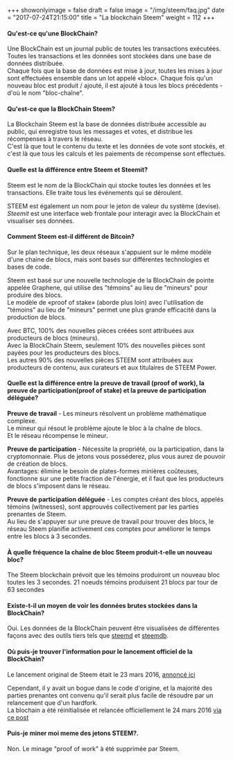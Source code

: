 +++
showonlyimage = false
draft = false
image = "/img/steem/faq.jpg"
date = "2017-07-24T21:15:00"
title = "La blockchain Steem"
weight = 112
+++

<!--more-->

#### Qu'est-ce qu'une BlockChain?

Une BlockChain est un journal public de toutes les transactions exécutées.  
Toutes les transactions et les données sont stockées dans une base de données distribuée.  
Chaque fois que la base de données est mise à jour, toutes les mises à jour sont effectuées ensemble dans un lot appelé «bloc». Chaque fois qu'un nouveau bloc est produit / ajouté, il est ajouté à tous les blocs précédents - d'où le nom "bloc-chaîne".

#### Qu'est-ce que la BlockChain Steem?

La Blockchain Steem est la base de données distribuée accessible au public, qui enregistre tous les messages et votes, et distribue les récompenses à travers le réseau.  
C'est là que tout le contenu du texte et les données de vote sont stockés, et c'est là que tous les calculs et les paiements de récompense sont effectués.

#### Quelle est la différence entre Steem et Steemit?

Steem est le nom de la BlockChain qui stocke toutes les données et les transactions. Elle traite tous les événements qui se déroulent.

STEEM est également un nom pour le jeton de valeur du système (devise).
*Steemit* est une interface web frontale pour interagir avec la BlockChain et visualiser ses données.

#### Comment Steem est-il différent de Bitcoin?

Sur le plan technique, les deux réseaux s'appuient sur le même modèle d'une chaine de blocs, mais sont basés sur différentes technologies et bases de code.

Steem est basé sur une nouvelle technologie de la BlockChain de pointe appelée Graphene, qui utilise des "témoins" au lieu de "mineurs" pour produire des blocs.  
Le modèle de «proof of stake» (aborde plus loin) avec l'utilisation de "témoins" au lieu de "mineurs" permet une plus grande efficacité dans la production de blocs.

Avec BTC, 100% des nouvelles pièces créées sont attribuées aux producteurs de blocs (mineurs).  
Avec la BlockChain Steem, seulement 10% des nouvelles pièces sont payées pour les producteurs des blocs.  
Les autres 90% des nouvelles pièces STEEM sont attribuées aux producteurs de contenu, aux curateurs et aux titulaires de STEEM Power.

#### Quelle est la différence entre la preuve de travail (proof of work), la preuve de participation(proof of stake) et la preuve de participation déléguée?

**Preuve de travail** - Les mineurs résolvent un problème mathématique complexe.  
Le mineur qui résout le problème ajoute le bloc à la chaîne de blocs.  
Et le réseau récompense le mineur.

**Preuve de participation** - Nécessite la propriété, ou la participation, dans la cryptomonnaie.
Plus de jetons vous posséderez, plus vous aurez de pouvoir de création de blocs.  
Avantages: élimine le besoin de plates-formes minières coûteuses, fonctionne sur une petite fraction de l'énergie, et il faut que les producteurs de blocs s'imposent dans le réseau.

**Preuve de participation déléguée** - Les comptes créant des blocs, appelés témoins (witnesses), sont approuvés collectivement par les parties prenantes de Steem.  
Au lieu de s'appuyer sur une preuve de travail pour trouver des blocs, le réseau Steem planifie activement ces comptes pour améliorer le temps entre les blocs à 3 secondes.

#### À quelle fréquence la chaîne de bloc Steem produit-t-elle un nouveau bloc?

The Steem blockchain prévoit que les témoins produiront un nouveau bloc toutes les 3 secondes.
21 noeuds témoins produisent 21 blocs par tour de 63 secondes

#### Existe-t-il un moyen de voir les données brutes stockées dans la BlockChain?

Oui. Les données de la BlockChain peuvent être visualisées de différentes façons avec des outils tiers tels que [steemd](https://steemd.com) et [steemdb](Https://steembd.com).

#### Où puis-je trouver l'information pour le lancement officiel de la BlockChain?

Le lancement original de Steem était le 23 mars 2016, [annoncé ici](https://bitcointalk.org/index.PHP?topic=1408726.0)

Cependant, il y avait un bogue dans le code d'origine, et la majorité des parties prenantes ont convenu qu'il serait plus facile de résoudre par un relancement que d'un hardfork.  
La blochain a été réinitialisée et relancée officiellement le 24 mars 2016 [via ce post](https://bicointalk.org/index.PHP?topic=1410943.0)

#### Puis-je miner moi meme des jetons STEEM?.

Non. Le minage "proof of work" à été supprimée par Steem.